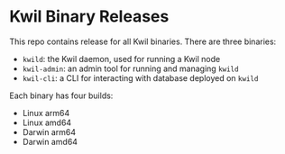 # Kwil Binary Releases

This repo contains release for all Kwil binaries.  There are three binaries:

- `kwild`: the Kwil daemon, used for running a Kwil node
- `kwil-admin`: an admin tool for running and managing `kwild`
- `kwil-cli`: a CLI for interacting with database deployed on `kwild`

Each binary has four builds:

- Linux arm64
- Linux amd64
- Darwin arm64
- Darwin amd64
